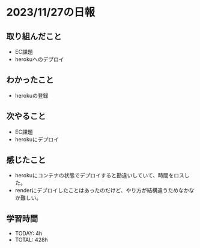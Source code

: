 # 2023/11/27の日報


## 取り組んだこと
- EC課題
- herokuへのデプロイ

## わかったこと
- herokuの登録

## 次やること
- EC課題
- herokuにデプロイ
 
## 感じたこと
- herokuにコンテナの状態でデプロイすると勘違いしていて、時間をロスした。
- renderにデプロイしたことはあったのだけど、やり方が結構違うためなかなか難しい。
 

## 学習時間
- TODAY: 4h
- TOTAL: 428h 
